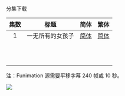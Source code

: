 分集下载

| 集数 |       标题       |                             简体                             |                             繁体                             |
| :--: | :--------------: | :----------------------------------------------------------: | :----------------------------------------------------------: |
|  1   | 一无所有的女孩子 | [简体](https://raw.githubusercontent.com/tastysugar/SweetSub-source/master/Super%20Cub/%5BSweetSub%5D%20Super%20Cub%20-%2001.chs.ass) | [简体](https://raw.githubusercontent.com/tastysugar/SweetSub-source/master/Super%20Cub/%5BSweetSub%5D%20Super%20Cub%20-%2001.cht.ass) |
|      |                  |                                                              |                                                              |
|      |                  |                                                              |                                                              |
|      |                  |                                                              |                                                              |
|      |                  |                                                              |                                                              |
|      |                  |                                                              |                                                              |
|      |                  |                                                              |                                                              |
|      |                  |                                                              |                                                              |
|      |                  |                                                              |                                                              |
|      |                  |                                                              |                                                              |
|      |                  |                                                              |                                                              |
|      |                  |                                                              |                                                              |

注：Funimation 源需要平移字幕 240 帧或 10 秒。

![](https://p.sda1.dev/1/1e9b5a9b78e06b5f388b0f3d277bdcc1/Super%20Cub%204.jpg)